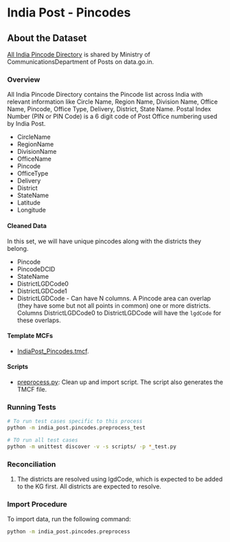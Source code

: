 # India Post - Pincodes

## About the Dataset
[All India Pincode Directory](https://data.gov.in/node/6818285) is shared by Ministry of CommunicationsDepartment of Posts on data.go.in.

### Overview
All India Pincode Directory contains the Pincode list across India with relevant information like Circle Name, Region Name, Division Name, Office Name, Pincode, Office Type, Delivery, District, State Name. Postal Index Number (PIN or PIN Code) is a 6 digit code of Post Office numbering used by India Post. 

- CircleName
- RegionName
- DivisionName
- OfficeName
- Pincode
- OfficeType
- Delivery
- District
- StateName
- Latitude
- Longitude


#### Cleaned Data
In this set, we will have unique pincodes along with the districts they belong.

- Pincode
- PincodeDCID
- StateName
- DistrictLGDCode0
- DistrictLGDCode1
- DistrictLGDCode<N> - Can have N columns. A Pincode area can overlap (they have some but not all points in common) one or more districts. Columns DistrictLGDCode0 to DistrictLGDCode<N> will have the `lgdCode` for these overlaps. 

#### Template MCFs
- [IndiaPost_Pincodes.tmcf](IndiaPost_Pincodes.tmcf).

#### Scripts
- [preprocess.py](preprocess.py): Clean up and import script. The script also generates the TMCF file.

### Running Tests

```bash
# To run test cases specific to this process
python -m india_post.pincodes.preprocess_test

# TO run all test cases
python -m unittest discover -v -s scripts/ -p *_test.py
```
### Reconciliation
1. The districts are resolved using lgdCode, which is expected to be added to the KG first. All districts are expected to resolve.

### Import Procedure

To import data, run the following command:

```bash
python -m india_post.pincodes.preprocess
```